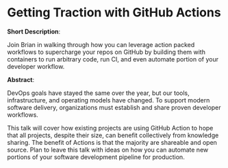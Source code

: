 # Getting Traction with GitHub Actions

**Short Description**:

Join Brian in walking through how you can leverage action packed workflows to supercharge your repos on GitHub by building them with containers to run arbitrary code, run CI, and even automate portion of your developer workflow.

**Abstract**:

DevOps goals have stayed the same over the year, but our tools, infrastructure, and operating models have changed. To support modern software delivery, organizations must establish and share proven developer workflows.

This talk will cover how existing projects are using GitHub Action to hope that all projects, despite their size, can benefit collectively from knowledge sharing. The benefit of Actions is that the majority are shareable and open source. Plan to leave this talk with ideas on how you can automate new portions of your software development pipeline for production.

